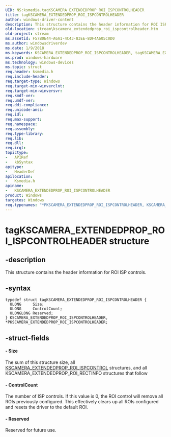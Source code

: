 ```yaml
---
UID: NS:ksmedia.tagKSCAMERA_EXTENDEDPROP_ROI_ISPCONTROLHEADER
title: tagKSCAMERA_EXTENDEDPROP_ROI_ISPCONTROLHEADER
author: windows-driver-content
description: This structure contains the header information for ROI ISP controls.
old-location: stream\kscamera_extendedprop_roi_ispcontrolheader.htm
old-project: stream
ms.assetid: F57B0E44-A6A1-4C43-83EE-8DF4A605C0D0
ms.author: windowsdriverdev
ms.date: 1/9/2018
ms.keywords: KSCAMERA_EXTENDEDPROP_ROI_ISPCONTROLHEADER, tagKSCAMERA_EXTENDEDPROP_ROI_ISPCONTROLHEADER, *PKSCAMERA_EXTENDEDPROP_ROI_ISPCONTROLHEADER, PKSCAMERA_EXTENDEDPROP_ROI_ISPCONTROLHEADER, KSCAMERA_EXTENDEDPROP_ROI_ISPCONTROLHEADER structure [Streaming Media Devices], stream.kscamera_extendedprop_roi_ispcontrolheader, ksmedia/PKSCAMERA_EXTENDEDPROP_ROI_ISPCONTROLHEADER, PKSCAMERA_EXTENDEDPROP_ROI_ISPCONTROLHEADER structure pointer [Streaming Media Devices], ksmedia/KSCAMERA_EXTENDEDPROP_ROI_ISPCONTROLHEADER
ms.prod: windows-hardware
ms.technology: windows-devices
ms.topic: struct
req.header: ksmedia.h
req.include-header: 
req.target-type: Windows
req.target-min-winverclnt: 
req.target-min-winversvr: 
req.kmdf-ver: 
req.umdf-ver: 
req.ddi-compliance: 
req.unicode-ansi: 
req.idl: 
req.max-support: 
req.namespace: 
req.assembly: 
req.type-library: 
req.lib: 
req.dll: 
req.irql: 
topictype:
-	APIRef
-	kbSyntax
apitype:
-	HeaderDef
apilocation:
-	Ksmedia.h
apiname:
-	KSCAMERA_EXTENDEDPROP_ROI_ISPCONTROLHEADER
product: Windows
targetos: Windows
req.typenames: "*PKSCAMERA_EXTENDEDPROP_ROI_ISPCONTROLHEADER, KSCAMERA_EXTENDEDPROP_ROI_ISPCONTROLHEADER"
---
```


# tagKSCAMERA_EXTENDEDPROP_ROI_ISPCONTROLHEADER structure


## -description


This structure contains the header information for ROI ISP controls.


## -syntax


````
typedef struct tagKSCAMERA_EXTENDEDPROP_ROI_ISPCONTROLHEADER {
  ULONG     Size;
  ULONG     ControlCount;
  ULONGLONG Reserved;
} KSCAMERA_EXTENDEDPROP_ROI_ISPCONTROLHEADER, *PKSCAMERA_EXTENDEDPROP_ROI_ISPCONTROLHEADER;
````


## -struct-fields




#### - Size

The sum of this structure size, all <a href="..\ksmedia\ns-ksmedia-tagkscamera_extendedprop_roi_ispcontrol.md">KSCAMERA_EXTENDEDPROP_ROI_ISPCONTROL</a> structures, and all KSCAMERA_EXTENDEDPROP_ROI_RECTINFO structures that follow


#### - ControlCount

The number of ISP controls. If this value is 0, the ROI control will remove all ROIs previously configured. This effectively clears up all ROIs configured and resets the driver to the default ROI.


#### - Reserved

Reserved for future use.


